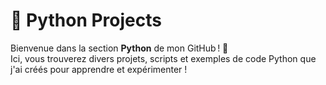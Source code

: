 # 📂 Python Projects

Bienvenue dans la section **Python** de mon GitHub ! 🐍  
Ici, vous trouverez divers projets, scripts et exemples de code Python que j'ai créés pour apprendre et expérimenter !

